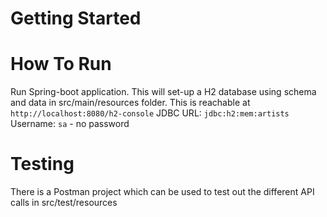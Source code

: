 # Getting Started

# How To Run
Run Spring-boot application. This will set-up a H2 database using schema and data in src/main/resources folder.
This is reachable at `http://localhost:8080/h2-console`
JDBC URL: `jdbc:h2:mem:artists`
Username: `sa` - no password

# Testing
There is a Postman project which can be used to test out the different API calls in src/test/resources 